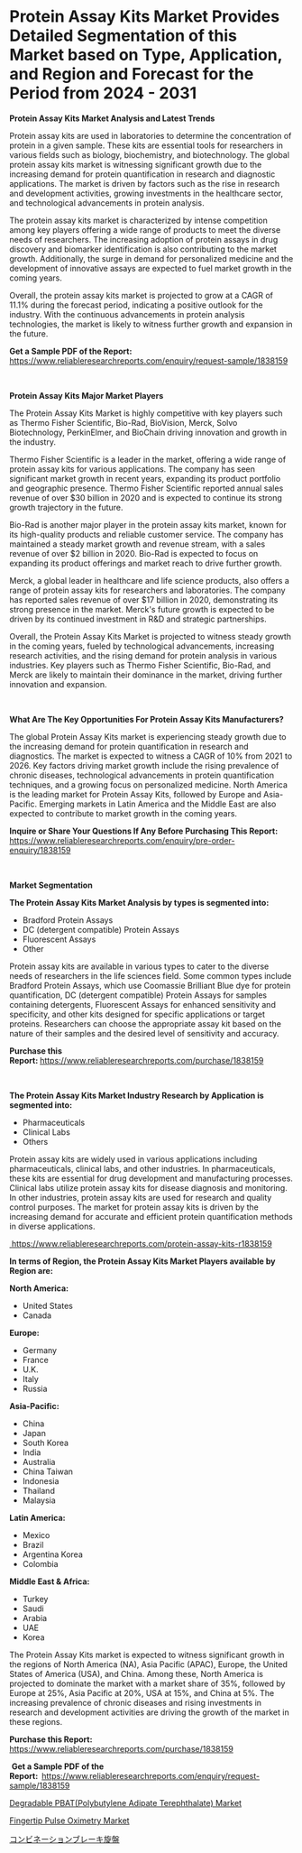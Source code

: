 <p><h1>Protein Assay Kits Market Provides Detailed Segmentation of this Market based on Type, Application, and Region and Forecast for the Period from 2024 - 2031</h1></p><p><strong>Protein Assay Kits Market Analysis and Latest Trends</strong></p>
<p><p>Protein assay kits are used in laboratories to determine the concentration of protein in a given sample. These kits are essential tools for researchers in various fields such as biology, biochemistry, and biotechnology. The global protein assay kits market is witnessing significant growth due to the increasing demand for protein quantification in research and diagnostic applications. The market is driven by factors such as the rise in research and development activities, growing investments in the healthcare sector, and technological advancements in protein analysis.</p><p>The protein assay kits market is characterized by intense competition among key players offering a wide range of products to meet the diverse needs of researchers. The increasing adoption of protein assays in drug discovery and biomarker identification is also contributing to the market growth. Additionally, the surge in demand for personalized medicine and the development of innovative assays are expected to fuel market growth in the coming years.</p><p>Overall, the protein assay kits market is projected to grow at a CAGR of 11.1% during the forecast period, indicating a positive outlook for the industry. With the continuous advancements in protein analysis technologies, the market is likely to witness further growth and expansion in the future.</p></p>
<p><strong>Get a Sample PDF of the Report:&nbsp;</strong> <a href="https://www.reliableresearchreports.com/enquiry/request-sample/1838159">https://www.reliableresearchreports.com/enquiry/request-sample/1838159</a></p>
<p>&nbsp;</p>
<p><strong>Protein Assay Kits Major Market Players</strong></p>
<p><p>The Protein Assay Kits Market is highly competitive with key players such as Thermo Fisher Scientific, Bio-Rad, BioVision, Merck, Solvo Biotechnology, PerkinElmer, and BioChain driving innovation and growth in the industry.</p><p>Thermo Fisher Scientific is a leader in the market, offering a wide range of protein assay kits for various applications. The company has seen significant market growth in recent years, expanding its product portfolio and geographic presence. Thermo Fisher Scientific reported annual sales revenue of over $30 billion in 2020 and is expected to continue its strong growth trajectory in the future.</p><p>Bio-Rad is another major player in the protein assay kits market, known for its high-quality products and reliable customer service. The company has maintained a steady market growth and revenue stream, with a sales revenue of over $2 billion in 2020. Bio-Rad is expected to focus on expanding its product offerings and market reach to drive further growth.</p><p>Merck, a global leader in healthcare and life science products, also offers a range of protein assay kits for researchers and laboratories. The company has reported sales revenue of over $17 billion in 2020, demonstrating its strong presence in the market. Merck's future growth is expected to be driven by its continued investment in R&D and strategic partnerships.</p><p>Overall, the Protein Assay Kits Market is projected to witness steady growth in the coming years, fueled by technological advancements, increasing research activities, and the rising demand for protein analysis in various industries. Key players such as Thermo Fisher Scientific, Bio-Rad, and Merck are likely to maintain their dominance in the market, driving further innovation and expansion.</p></p>
<p>&nbsp;</p>
<p><strong>What Are The Key Opportunities For Protein Assay Kits Manufacturers?</strong></p>
<p><p>The global Protein Assay Kits market is experiencing steady growth due to the increasing demand for protein quantification in research and diagnostics. The market is expected to witness a CAGR of 10% from 2021 to 2026. Key factors driving market growth include the rising prevalence of chronic diseases, technological advancements in protein quantification techniques, and a growing focus on personalized medicine. North America is the leading market for Protein Assay Kits, followed by Europe and Asia-Pacific. Emerging markets in Latin America and the Middle East are also expected to contribute to market growth in the coming years.</p></p>
<p><strong>Inquire or Share Your Questions If Any Before Purchasing This Report:</strong> <a href="https://www.reliableresearchreports.com/enquiry/pre-order-enquiry/1838159">https://www.reliableresearchreports.com/enquiry/pre-order-enquiry/1838159</a></p>
<p>&nbsp;</p>
<p><strong>Market Segmentation</strong></p>
<p><strong>The Protein Assay Kits Market Analysis by types is segmented into:</strong></p>
<p><ul><li>Bradford Protein Assays</li><li>DC (detergent compatible) Protein Assays</li><li>Fluorescent Assays</li><li>Other</li></ul></p>
<p><p>Protein assay kits are available in various types to cater to the diverse needs of researchers in the life sciences field. Some common types include Bradford Protein Assays, which use Coomassie Brilliant Blue dye for protein quantification, DC (detergent compatible) Protein Assays for samples containing detergents, Fluorescent Assays for enhanced sensitivity and specificity, and other kits designed for specific applications or target proteins. Researchers can choose the appropriate assay kit based on the nature of their samples and the desired level of sensitivity and accuracy.</p></p>
<p><strong>Purchase this Report:&nbsp;</strong><a href="https://www.reliableresearchreports.com/purchase/1838159">https://www.reliableresearchreports.com/purchase/1838159</a></p>
<p>&nbsp;</p>
<p><strong>The Protein Assay Kits Market Industry Research by Application is segmented into:</strong></p>
<p><ul><li>Pharmaceuticals</li><li>Clinical Labs</li><li>Others</li></ul></p>
<p><p>Protein assay kits are widely used in various applications including pharmaceuticals, clinical labs, and other industries. In pharmaceuticals, these kits are essential for drug development and manufacturing processes. Clinical labs utilize protein assay kits for disease diagnosis and monitoring. In other industries, protein assay kits are used for research and quality control purposes. The market for protein assay kits is driven by the increasing demand for accurate and efficient protein quantification methods in diverse applications.</p></p>
<p><a href="https://www.reliableresearchreports.com/protein-assay-kits-r1838159">&nbsp;https://www.reliableresearchreports.com/protein-assay-kits-r1838159</a></p>
<p><strong>In terms of Region, the Protein Assay Kits Market Players available by Region are:</strong></p>
<p>
    <p> <strong> North America: </strong>
        <ul>
            <li>United States</li>
            <li>Canada</li>
        </ul>
        </p> 
    <p> <strong> Europe: </strong>
        <ul>
            <li>Germany</li>
            <li>France</li>
            <li>U.K.</li>
            <li>Italy</li>
            <li>Russia</li>
        </ul>
        </p> 
    <p> <strong> Asia-Pacific: </strong>
        <ul>
            <li>China</li>
            <li>Japan</li>
            <li>South Korea</li>
            <li>India</li>
            <li>Australia</li>
            <li>China Taiwan</li>
            <li>Indonesia</li>
            <li>Thailand</li>
            <li>Malaysia</li>
        </ul>
        </p> 
    <p> <strong> Latin America: </strong>
        <ul>
            <li>Mexico</li>
            <li>Brazil</li>
            <li>Argentina Korea</li>
            <li>Colombia</li>
        </ul>
        </p> 
    <p> <strong> Middle East & Africa: </strong>
        <ul>
            <li>Turkey</li>
            <li>Saudi</li>
            <li>Arabia</li>
            <li>UAE</li>
            <li>Korea</li>
        </ul>
    </p>
    </p>
<p><p>The Protein Assay Kits market is expected to witness significant growth in the regions of North America (NA), Asia Pacific (APAC), Europe, the United States of America (USA), and China. Among these, North America is projected to dominate the market with a market share of 35%, followed by Europe at 25%, Asia Pacific at 20%, USA at 15%, and China at 5%. The increasing prevalence of chronic diseases and rising investments in research and development activities are driving the growth of the market in these regions.</p></p>
<p><strong>Purchase this Report: </strong><a href="https://www.reliableresearchreports.com/purchase/1838159">https://www.reliableresearchreports.com/purchase/1838159</a></p>
<p>&nbsp;<strong>Get a Sample PDF of the Report:&nbsp;&nbsp;</strong><a href="https://www.reliableresearchreports.com/enquiry/request-sample/1838159">https://www.reliableresearchreports.com/enquiry/request-sample/1838159</a></p>
<p><strong></strong></p>
<p><p><a href="https://three-jumbo-f6d.notion.site/Degradable-PBAT-Polybutylene-Adipate-Terephthalate-Market-Exploring-Market-Share-Market-Trends-a-ee01080968354501a5cc5add97fdc4f8">Degradable PBAT(Polybutylene Adipate Terephthalate) Market</a></p><p><a href="https://github.com/NorbertYates/Market-Research-Report-List-4/blob/main/fingertip-pulse-oximetry-market.md">Fingertip Pulse Oximetry Market</a></p><p><a href="https://github.com/Fatimaklein1/Market-Research-Report-List-1/blob/main/607122348855.md">コンビネーションブレーキ旋盤</a></p></p>
